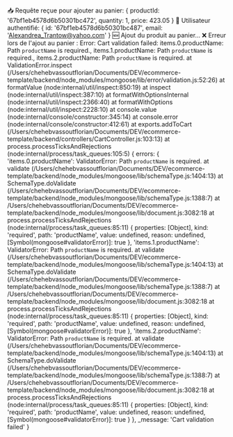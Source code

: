 📥 Requête reçue pour ajouter au panier: { productId: '67bf1eb4578d6b50301bc472', quantity: 1, price: 423.05 }
🔑 Utilisateur authentifié: {
  id: '67bf1eb4578d6b50301bc487',
  email: 'Alexandrea_Trantow@yahoo.com'
}
🆕 Ajout du produit au panier...
❌ Erreur lors de l'ajout au panier : Error: Cart validation failed: items.0.productName: Path `productName` is required., items.1.productName: Path `productName` is required., items.2.productName: Path `productName` is required.
    at ValidationError.inspect (/Users/chehebvassoutflorian/Documents/DEV/ecommerce-template/backend/node_modules/mongoose/lib/error/validation.js:52:26)
    at formatValue (node:internal/util/inspect:850:19)
    at inspect (node:internal/util/inspect:387:10)
    at formatWithOptionsInternal (node:internal/util/inspect:2366:40)
    at formatWithOptions (node:internal/util/inspect:2228:10)
    at console.value (node:internal/console/constructor:345:14)
    at console.error (node:internal/console/constructor:412:61)
    at exports.addToCart (/Users/chehebvassoutflorian/Documents/DEV/ecommerce-template/backend/controllers/CartController.js:103:13)
    at process.processTicksAndRejections (node:internal/process/task_queues:105:5) {
  errors: {
    'items.0.productName': ValidatorError: Path `productName` is required.
        at validate (/Users/chehebvassoutflorian/Documents/DEV/ecommerce-template/backend/node_modules/mongoose/lib/schemaType.js:1404:13)
        at SchemaType.doValidate (/Users/chehebvassoutflorian/Documents/DEV/ecommerce-template/backend/node_modules/mongoose/lib/schemaType.js:1388:7)
        at /Users/chehebvassoutflorian/Documents/DEV/ecommerce-template/backend/node_modules/mongoose/lib/document.js:3082:18
        at process.processTicksAndRejections (node:internal/process/task_queues:85:11) {
      properties: [Object],
      kind: 'required',
      path: 'productName',
      value: undefined,
      reason: undefined,
      [Symbol(mongoose#validatorError)]: true
    },
    'items.1.productName': ValidatorError: Path `productName` is required.
        at validate (/Users/chehebvassoutflorian/Documents/DEV/ecommerce-template/backend/node_modules/mongoose/lib/schemaType.js:1404:13)
        at SchemaType.doValidate (/Users/chehebvassoutflorian/Documents/DEV/ecommerce-template/backend/node_modules/mongoose/lib/schemaType.js:1388:7)
        at /Users/chehebvassoutflorian/Documents/DEV/ecommerce-template/backend/node_modules/mongoose/lib/document.js:3082:18
        at process.processTicksAndRejections (node:internal/process/task_queues:85:11) {
      properties: [Object],
      kind: 'required',
      path: 'productName',
      value: undefined,
      reason: undefined,
      [Symbol(mongoose#validatorError)]: true
    },
    'items.2.productName': ValidatorError: Path `productName` is required.
        at validate (/Users/chehebvassoutflorian/Documents/DEV/ecommerce-template/backend/node_modules/mongoose/lib/schemaType.js:1404:13)
        at SchemaType.doValidate (/Users/chehebvassoutflorian/Documents/DEV/ecommerce-template/backend/node_modules/mongoose/lib/schemaType.js:1388:7)
        at /Users/chehebvassoutflorian/Documents/DEV/ecommerce-template/backend/node_modules/mongoose/lib/document.js:3082:18
        at process.processTicksAndRejections (node:internal/process/task_queues:85:11) {
      properties: [Object],
      kind: 'required',
      path: 'productName',
      value: undefined,
      reason: undefined,
      [Symbol(mongoose#validatorError)]: true
    }
  },
  _message: 'Cart validation failed'
}
